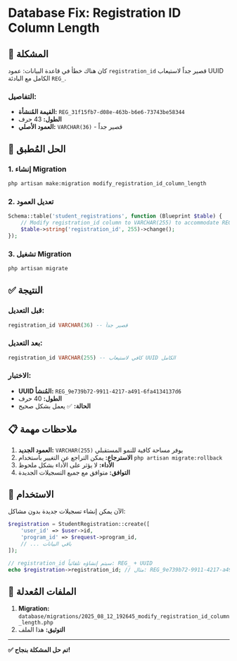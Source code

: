 # Database Fix: Registration ID Column Length

## 🐛 **المشكلة**
كان هناك خطأ في قاعدة البيانات: عمود `registration_id` قصير جداً لاستيعاب UUID الكامل مع البادئة `REG_`.

### **التفاصيل:**
- **القيمة المُنشأة:** `REG_31f15fb7-d08e-463b-b6e6-73743be58344`
- **الطول:** 43 حرف
- **العمود الأصلي:** `VARCHAR(36)` - قصير جداً

## 🔧 **الحل المُطبق**

### **1. إنشاء Migration**
```bash
php artisan make:migration modify_registration_id_column_length
```

### **2. تعديل العمود**
```php
Schema::table('student_registrations', function (Blueprint $table) {
    // Modify registration_id column to VARCHAR(255) to accommodate REG_ + UUID (43 characters)
    $table->string('registration_id', 255)->change();
});
```

### **3. تشغيل Migration**
```bash
php artisan migrate
```

## ✅ **النتيجة**

### **قبل التعديل:**
```sql
registration_id VARCHAR(36) -- قصير جداً
```

### **بعد التعديل:**
```sql
registration_id VARCHAR(255) -- كافي لاستيعاب UUID الكامل
```

### **الاختبار:**
- **UUID المُنشأ:** `REG_9e739b72-9911-4217-a491-6fa4134137d6`
- **الطول:** 40 حرف
- **الحالة:** ✅ يعمل بشكل صحيح

## 📋 **ملاحظات مهمة**

1. **العمود الجديد:** `VARCHAR(255)` يوفر مساحة كافية للنمو المستقبلي
2. **الاسترجاع:** يمكن التراجع عن التغيير باستخدام `php artisan migrate:rollback`
3. **الأداء:** لا يؤثر على الأداء بشكل ملحوظ
4. **التوافق:** متوافق مع جميع التسجيلات الجديدة

## 🚀 **الاستخدام**

الآن يمكن إنشاء تسجيلات جديدة بدون مشاكل:

```php
$registration = StudentRegistration::create([
    'user_id' => $user->id,
    'program_id' => $request->program_id,
    // ... باقي البيانات
]);

// registration_id سيتم إنشاؤه تلقائياً: REG_ + UUID
echo $registration->registration_id; // مثال: REG_9e739b72-9911-4217-a491-6fa4134137d6
```

## 📁 **الملفات المُعدلة**

1. **Migration:** `database/migrations/2025_08_12_192645_modify_registration_id_column_length.php`
2. **التوثيق:** هذا الملف

---

**✅ تم حل المشكلة بنجاح!**
